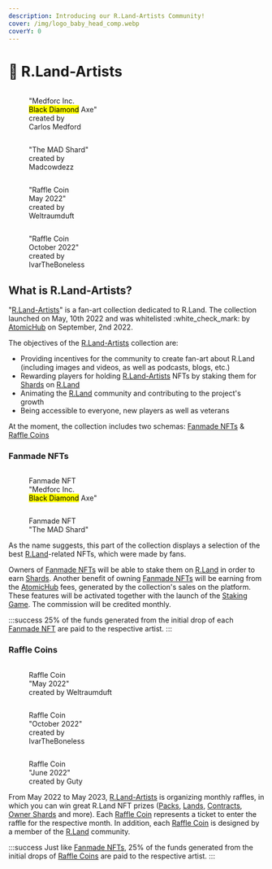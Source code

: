 ```yaml
---
description: Introducing our R.Land-Artists Community!
cover: /img/logo_baby_head_comp.webp
coverY: 0
---
```


# 🎨 R.Land-Artists

<div>

<figure><img src="/img/Mad_Axe_comp.webp" alt="" /><figcaption><p>"Medforc Inc. <br/><mark style={{ color:'purple' }}>Black Diamond</mark> Axe"<br/>created by <br/>Carlos Medford</p></figcaption></figure>

 

<figure><img src="/img/Mad_Shard_comp.webp" alt="" /><figcaption><p>"The MAD Shard" <br/>created by <br/>Madcowdezz</p></figcaption></figure>

 

<figure><img src="/img/May_Coin_Comp.webp" alt="" /><figcaption><p>"Raffle Coin <br/>May 2022" <br/>created by <br/>Weltraumduft</p></figcaption></figure>

 

<figure><img src="/img/October_Coin_comp.webp" alt="" /><figcaption><p>"Raffle Coin<br/> October 2022" <br/>created by <br/>IvarTheBoneless</p></figcaption></figure>

</div>

## What is R.Land-Artists?

"[R.Land-Artists](https://wax.atomichub.io/market?collection\_name=rlandartists\&order=desc\&sort=created\&symbol=WAX)" is a fan-art collection dedicated to R.Land. The collection launched on May, 10th 2022 and was whitelisted :white\_check\_mark: by [AtomicHub](https://wax.atomichub.io/) on September, 2nd 2022.

The objectives of the [R.Land-Artists](https://wax.atomichub.io/market?collection\_name=rlandartists\&order=desc\&sort=created\&symbol=WAX) collection are:

* Providing incentives for the community to create fan-art about R.Land (including images and videos, as well as podcasts, blogs, etc.)
* Rewarding players for holding [R.Land-Artists](https://wax.atomichub.io/market?collection\_name=rlandartists\&order=desc\&sort=created\&symbol=WAX) NFTs by staking them for [Shards](/tokenomics/in-game-tokens/shards) on [R.Land](https://r.land/)
* Animating the [R.Land](https://r.land/) community and contributing to the project's growth
* Being accessible to everyone, new players as well as veterans

At the moment, the collection includes two schemas: [Fanmade NFTs](https://wax.atomichub.io/market?collection\_name=rlandartists\&order=desc\&schema\_name=fanmade\&sort=created\&symbol=WAX) & [Raffle Coins](https://wax.atomichub.io/market?collection\_name=rlandartists\&order=desc\&schema\_name=coins\&sort=created\&symbol=WAX)

### Fanmade NFTs

<div>

<figure><img src="/img/Mad_Axe_comp.webp" alt="" /><figcaption><p>Fanmade NFT <br/>"Medforc Inc. <br/><mark style={{ color:'purple' }}>Black Diamond</mark> Axe"</p></figcaption></figure>

 

<figure><img src="/img/Mad_Shard_comp.webp" alt="" /><figcaption><p>Fanmade NFT <br/>"The MAD Shard"</p></figcaption></figure>

</div>

As the name suggests, this part of the collection displays a selection of the best [R.Land](https://r.land/)-related NFTs, which were made by fans.

Owners of [Fanmade NFTs](https://wax.atomichub.io/market?collection\_name=rlandartists\&order=desc\&schema\_name=fanmade\&sort=created\&symbol=WAX) will be able to stake them on [R.Land](https://r.land/) in order to earn [Shards](/tokenomics/in-game-tokens/shards). Another benefit of owning [Fanmade NFTs](https://wax.atomichub.io/market?collection\_name=rlandartists\&order=desc\&schema\_name=fanmade\&sort=created\&symbol=WAX) will be earning from the [AtomicHub](https://wax.atomichub.io/) fees, generated by the collection's sales on the platform. These features will be activated together with the launch of the [Staking Game](/upcoming-features/r.land-staking-game). The commission will be credited monthly.

:::success
25% of the funds generated from the initial drop of each [Fanmade NFT](https://wax.atomichub.io/market?collection\_name=rlandartists\&order=desc\&schema\_name=fanmade\&sort=created\&symbol=WAX) are paid to the respective artist.
:::

### Raffle Coins

<div>

<figure><img src="/img/May_Coin_Comp.webp" alt="" /><figcaption><p>Raffle Coin<br/>"May 2022"<br/>created by Weltraumduft</p></figcaption></figure>

 

<figure><img src="/img/October_Coin_comp.webp" alt="" /><figcaption><p>Raffle Coin<br/>"October 2022"<br/>created by<br/>IvarTheBoneless</p></figcaption></figure>

 

<figure><img src="/img/June_Coin_comp.webp" alt="" /><figcaption><p>Raffle Coin<br/>"June 2022"<br/>created by Guty</p></figcaption></figure>

</div>

From May 2022 to May 2023, [R.Land-Artists](https://wax.atomichub.io/market?collection\_name=rlandartists\&order=desc\&sort=created\&symbol=WAXhttps://wax.atomichub.io/market?collection\_name=rlandartists\&order=desc\&sort=created\&symbol=WAX) is organizing monthly raffles, in which you can win great R.Land NFT prizes ([Packs](/nfts/packs), [Lands](/nfts/lands-and-tools), [Contracts](/nfts/land-and-tool-contracts), [Owner Shards](/nfts/owner-shards-os) and more). Each [Raffle Coin](https://wax.atomichub.io/market?collection\_name=rlandartists\&order=desc\&schema\_name=coins\&sort=created\&symbol=WAX) represents a ticket to enter the raffle for the respective month. In addition, each [Raffle Coin](https://wax.atomichub.io/market?collection\_name=rlandartists\&order=desc\&schema\_name=coins\&sort=created\&symbol=WAX) is designed by a member of the [R.Land](https://r.land/) community.

:::success
Just like [Fanmade NFTs](https://wax.atomichub.io/market?collection\_name=rlandartists\&order=desc\&schema\_name=fanmade\&sort=created\&symbol=WAX), 25% of the funds generated from the initial drops of [Raffle Coins](https://wax.atomichub.io/market?collection\_name=rlandartists\&order=desc\&schema\_name=coins\&sort=created\&symbol=WAX) are paid to the respective artist.
:::
